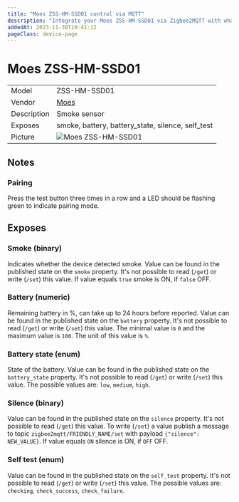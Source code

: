 ```yaml
---
title: "Moes ZSS-HM-SSD01 control via MQTT"
description: "Integrate your Moes ZSS-HM-SSD01 via Zigbee2MQTT with whatever smart home infrastructure you are using without the vendor's bridge or gateway."
addedAt: 2023-11-30T19:41:12
pageClass: device-page
---
```


<!-- !!!! -->
<!-- ATTENTION: This file is auto-generated through docgen! -->
<!-- You can only edit the "Notes"-Section between the two comment lines "Notes BEGIN" and "Notes END". -->
<!-- Do not use h1 or h2 heading within "## Notes"-Section. -->
<!-- !!!! -->

# Moes ZSS-HM-SSD01

|     |     |
|-----|-----|
| Model | ZSS-HM-SSD01  |
| Vendor  | [Moes](/supported-devices/#v=Moes)  |
| Description | Smoke sensor |
| Exposes | smoke, battery, battery_state, silence, self_test |
| Picture | ![Moes ZSS-HM-SSD01](https://www.zigbee2mqtt.io/images/devices/ZSS-HM-SSD01.png) |


<!-- Notes BEGIN: You can edit here. Add "## Notes" headline if not already present. -->
## Notes

### Pairing
Press the test button three times in a row and a LED should be flashing green to indicate pairing mode.

<!-- Notes END: Do not edit below this line -->




## Exposes

### Smoke (binary)
Indicates whether the device detected smoke.
Value can be found in the published state on the `smoke` property.
It's not possible to read (`/get`) or write (`/set`) this value.
If value equals `true` smoke is ON, if `false` OFF.

### Battery (numeric)
Remaining battery in %, can take up to 24 hours before reported.
Value can be found in the published state on the `battery` property.
It's not possible to read (`/get`) or write (`/set`) this value.
The minimal value is `0` and the maximum value is `100`.
The unit of this value is `%`.

### Battery state (enum)
State of the battery.
Value can be found in the published state on the `battery_state` property.
It's not possible to read (`/get`) or write (`/set`) this value.
The possible values are: `low`, `medium`, `high`.

### Silence (binary)
Value can be found in the published state on the `silence` property.
It's not possible to read (`/get`) this value.
To write (`/set`) a value publish a message to topic `zigbee2mqtt/FRIENDLY_NAME/set` with payload `{"silence": NEW_VALUE}`.
If value equals `ON` silence is ON, if `OFF` OFF.

### Self test (enum)
Value can be found in the published state on the `self_test` property.
It's not possible to read (`/get`) or write (`/set`) this value.
The possible values are: `checking`, `check_success`, `check_failure`.


